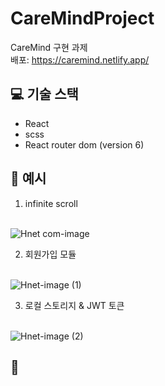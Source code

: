 # CareMindProject

CareMind 구현 과제 <br/>
배포: https://caremind.netlify.app/

## 💻 기술 스택

- React
- scss
- React router dom (version 6)


## 📄 예시

1. infinite scroll <br/><br/>

![Hnet com-image](https://user-images.githubusercontent.com/81430564/147760394-9aaba7ba-8b32-4d69-8dd2-a3933e98583e.gif) <br/>



2. 회원가입 모듈 <br/><br/>

![Hnet-image (1)](https://user-images.githubusercontent.com/81430564/147760493-8ab6f4f8-b43f-4446-9dff-89962b0ed9c1.gif) <br/>



3. 로컬 스토리지 & JWT 토큰<br/><br/>

![Hnet-image (2)](https://user-images.githubusercontent.com/81430564/147760564-c80d6090-3938-46a4-b11c-818a658239c5.gif) <br/>


## 📄 

